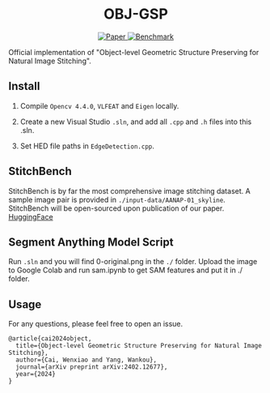 <h1 align = "center">
  OBJ-GSP
</h1>

<p align="center">
    <a href="https://arxiv.org/abs/2402.12677">
        <img alt="Paper" src="http://img.shields.io/badge/Paper-arXiv%3A2402.12677-B31B1B.svg">
    </a>
    <a href="https://huggingface.co/datasets/RussRobin/StitchBench">
        <img alt="Benchmark" src="https://img.shields.io/badge/🤗%20Benchmark-StitchBench-blue">
    </a>
</p>

Official implementation of "Object-level Geometric Structure Preserving for Natural Image Stitching".

## Install

1. Compile ```Opencv 4.4.0```, ```VLFEAT``` and ```Eigen``` locally.

2. Create a new Visual Studio ```.sln```, and add all ```.cpp``` and ```.h``` files into this .sln.

3. Set HED file paths in ```EdgeDetection.cpp```.

## StitchBench

StitchBench is by far the most comprehensive image stitching dataset.
A sample image pair is provided in ```./input-data/AANAP-01_skyline```. 
StitchBench will be open-sourced upon publication of our paper. [HuggingFace](https://huggingface.co/datasets/RussRobin/StitchBench)

## Segment Anything Model Script
Run ```.sln``` and you will find 0-original.png in the ```./``` folder.
Upload the image to Google Colab and run sam.ipynb to get SAM features and put it in ./ folder.

## Usage
For any questions, please feel free to open an issue.
```
@article{cai2024object,
  title={Object-level Geometric Structure Preserving for Natural Image Stitching},
  author={Cai, Wenxiao and Yang, Wankou},
  journal={arXiv preprint arXiv:2402.12677},
  year={2024}
}
```
